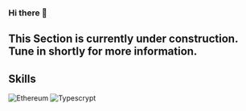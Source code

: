 ### Hi there 👋

## This Section is currently under construction. Tune in shortly for more information.

<!--
**ie2173/ie2173** is a ✨ _special_ ✨ repository because its `README.md` (this file) appears on your GitHub profile.

Here are some ideas to get you started:

- 🔭 I’m currently working on ...
- 🌱 I’m currently learning ...
- 👯 I’m looking to collaborate on ...
- 🤔 I’m looking for help with ...
- 💬 Ask me about ...
- 📫 How to reach me: ...
- 😄 Pronouns: ...
- ⚡ Fun fact: ...
-->

## Skills

![Ethereum](https://img.shields.io/badge/Ethereum-3C3C3D?style=for-the-badge&logo=Ethereum&logoColor=white) ![Typescrypt](https://img.shields.io/badge/Typescript-007acc?style=for-the-badge&logo=Typescript&logoColor=white)
